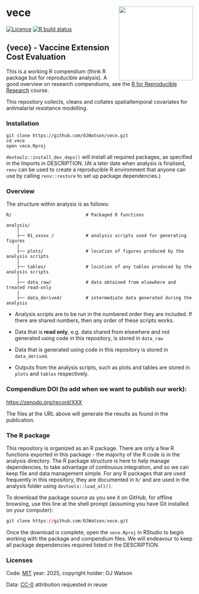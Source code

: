 
<!-- README.md is generated from README.Rmd. Please edit that file -->

# vece <img src="tools/logo.png" align="right" style="padding-left:10px;background-color:white;" width="200px" />

<!-- badges: start -->

[![Licence](https://img.shields.io/github/license/mashape/apistatus.svg)](http://choosealicense.com/licenses/mit/)
[![R build
status](https://github.com/OJWatson/vece/workflows/R-CMD-check/badge.svg)](https://github.com/OJWatson/vece/actions)
<!-- badges: end -->

## {vece} - Vaccine Extension Cost Evaluation

This is a working R compendium (think R package but for reproducible
analysis). A good overview on research compendiums, see the [R for
Reproducible Research](https://annakrystalli.me/rrresearch/index.html)
course.

This repository collects, cleans and collates spatialtemporal covariates
for antimalarial resistance modelling.

### Installation

    git clone https://github.com/OJWatson/vece.git
    cd vece
    open vece.Rproj

`devtools::install_dev_deps()` will install all required packages, as
specified in the Imports in DESCRIPTION. (At a later date when analysis
is finalised, `renv` can be used to create a reproducible R environment
that anyone can use by calling `renv::restore` to set up package
dependencies.)

### Overview

The structure within analysis is as follows:

    R/                            # Packaged R functions 

    analysis/
        |
        ├── 01_xxxxx /            # analysis scripts used for generating figures
        |
        ├── plots/                # location of figures produced by the analysis scripts
        |
        ├── tables/               # location of any tables produced by the analysis scripts
        |
        ├── data_raw/             # data obtained from elsewhere and treated read-only    
        |
        ├── data_derived/         # intermediate data generated during the analysis

- Analysis scripts are to be run in the numbered order they are
  included. If there are shared numbers, then any order of these scripts
  works.

- Data that is **read only**, e.g. data shared from elsewhere and not
  generated using code in this repository, is stored in `data_raw`

- Data that is generated using code in this repository is stored in
  `data_derived`.

- Outputs from the analysis scripts, such as plots and tables are stored
  in `plots` and `tables` respectively.

### Compendium DOI (to add when we want to publish our work):

<https://zenodo.org/record/XXX>

The files at the URL above will generate the results as found in the
publication.

### The R package

This repository is organized as an R package. There are only a few R
functions exported in this package - the majority of the R code is in
the analysis directory. The R package structure is here to help manage
dependencies, to take advantage of continuous integration, and so we can
keep file and data management simple. For any R packages that are used
frequently in this repository, they are documented in `R/` and are used
in the analysis folder using `devtools::load_all()`.

To download the package source as you see it on GitHub, for offline
browsing, use this line at the shell prompt (assuming you have Git
installed on your computer):

``` r
git clone https://github.com/OJWatson/vece.git
```

Once the download is complete, open the `vece.Rproj` in RStudio to begin
working with the package and compendium files. We will endeavour to keep
all package dependencies required listed in the DESCRIPTION.

<!-- To add this once all the analysis is done -->
<!-- In addition, once analysis is completed, we will use `renv` to track package dependencies for reproducibility. Please use `renv::restore` to restore the state of the project and see https://rstudio.github.io/renv/articles/renv.html for more information. -->

### Licenses

Code: [MIT](http://opensource.org/licenses/MIT) year: 2025, copyright
holder: OJ Watson

Data: [CC-0](http://creativecommons.org/publicdomain/zero/1.0/)
attribution requested in reuse
